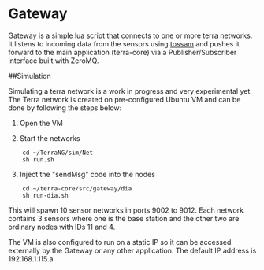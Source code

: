 # Gateway

Gateway is a simple lua script that connects to one or more terra networks. 
It listens to incoming data from the sensors using [tossam](http://www.inf.ufg.br/~brunoos/tossam/) and pushes 
it forward to the main application (terra-core) via a Publisher/Subscriber interface built with ZeroMQ.

##Simulation

Simulating a terra network is a work in progress and very experimental yet. 
The Terra network is created on pre-configured Ubuntu VM and can be done by following the steps below:

1. Open the VM

2. Start the networks

```
    cd ~/TerraNG/sim/Net
    sh run.sh
```

3. Inject the "sendMsg" code into the nodes
```
    cd ~/terra-core/src/gateway/dia
    sh run-dia.sh
```

This will spawn 10 sensor networks in ports 9002 to 9012. 
Each network contains 3 sensors where one is the base station and the other two are ordinary nodes with IDs 11 and 4.

The VM is also configured to run on a static IP so it can be accessed externally by the Gateway or any other application. 
The default IP address is 192.168.1.115.a